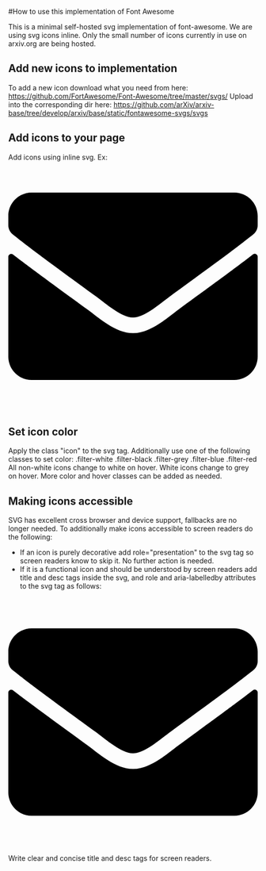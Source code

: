 #How to use this implementation of Font Awesome

This is a minimal self-hosted svg implementation of font-awesome.
We are using svg icons inline.
Only the small number of icons currently in use on arxiv.org are being hosted.

## Add new icons to implementation
To add a new icon download what you need from here:
https://github.com/FortAwesome/Font-Awesome/tree/master/svgs/
Upload into the corresponding dir here:
https://github.com/arXiv/arxiv-base/tree/develop/arxiv/base/static/fontawesome-svgs/svgs

## Add icons to your page
Add icons using inline svg. Ex:
<svg xmlns="http://www.w3.org/2000/svg" viewBox="0 0 512 512" class="icon filter-white"><path d="M502.3 190.8c3.9-3.1 9.7-.2 9.7 4.7V400c0 26.5-21.5 48-48 48H48c-26.5 0-48-21.5-48-48V195.6c0-5 5.7-7.8 9.7-4.7 22.4 17.4 52.1 39.5 154.1 113.6 21.1 15.4 56.7 47.8 92.2 47.6 35.7.3 72-32.8 92.3-47.6 102-74.1 131.6-96.3 154-113.7zM256 320c23.2.4 56.6-29.2 73.4-41.4 132.7-96.3 142.8-104.7 173.4-128.7 5.8-4.5 9.2-11.5 9.2-18.9v-19c0-26.5-21.5-48-48-48H48C21.5 64 0 85.5 0 112v19c0 7.4 3.4 14.3 9.2 18.9 30.6 23.9 40.7 32.4 173.4 128.7 16.8 12.2 50.2 41.8 73.4 41.4z"/></svg>

## Set icon color
Apply the class "icon" to the svg tag. Additionally use one of the following classes to set color:
.filter-white
.filter-black
.filter-grey
.filter-blue
.filter-red
All non-white icons change to white on hover. White icons change to grey on hover. More color and hover classes can be added as needed.

## Making icons accessible
SVG has excellent cross browser and device support, fallbacks are no longer needed. To additionally make icons accessible to screen readers do the following:

- If an icon is purely decorative add role="presentation" to the svg tag so screen readers know to skip it. No further action is needed.
- If it is a functional icon and should be understood by screen readers add title and desc tags inside the svg, and role and aria-labelledby attributes to the svg tag as follows:

<svg xmlns="http://www.w3.org/2000/svg" viewBox="0 0 512 512" class="icon filter-white" role="img" aria-labelledby="icon-title-contact icon-desc-contact"><title id="icon-title-contact">contact arXiv</title><desc id="icon-desc-contact">Click here to contact arXiv</desc><path d="M502.3 190.8c3.9-3.1 9.7-.2 9.7 4.7V400c0 26.5-21.5 48-48 48H48c-26.5 0-48-21.5-48-48V195.6c0-5 5.7-7.8 9.7-4.7 22.4 17.4 52.1 39.5 154.1 113.6 21.1 15.4 56.7 47.8 92.2 47.6 35.7.3 72-32.8 92.3-47.6 102-74.1 131.6-96.3 154-113.7zM256 320c23.2.4 56.6-29.2 73.4-41.4 132.7-96.3 142.8-104.7 173.4-128.7 5.8-4.5 9.2-11.5 9.2-18.9v-19c0-26.5-21.5-48-48-48H48C21.5 64 0 85.5 0 112v19c0 7.4 3.4 14.3 9.2 18.9 30.6 23.9 40.7 32.4 173.4 128.7 16.8 12.2 50.2 41.8 73.4 41.4z"/></svg>

Write clear and concise title and desc tags for screen readers.
